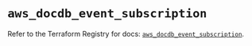 # `aws_docdb_event_subscription`

Refer to the Terraform Registry for docs: [`aws_docdb_event_subscription`](https://registry.terraform.io/providers/hashicorp/aws/6.6.0/docs/resources/docdb_event_subscription).
